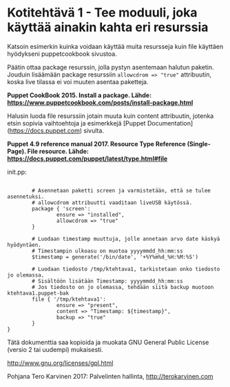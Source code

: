 # Kotitehtävä 1 - Tee moduuli, joka käyttää ainakin kahta eri resurssia

Katsoin esimerkin kuinka voidaan käyttää muita resursseja kuin file käyttäen hyödykseni puppetcookbook sivustoa.

Päätin ottaa package resurssin, jolla pystyn asentemaan halutun paketin.
Jouduin lisäämään package resurssiin `allowcdrom => "true"` attribuutin, koska live tilassa ei voi muuten asentaa paketteja.

**Puppet CookBook 2015. Install a package. Lähde: https://www.puppetcookbook.com/posts/install-package.html**


Halusin luoda file resurssiin jotain muuta kuin content attribuutin, jotenka etsin sopivia vaihtoehtoja
ja esimerkkejä [Puppet Documentation] (https://docs.puppet.com) sivulta.

**Puppet 4.9 reference manual 2017. Resource Type Reference (Single-Page). File resource. Lähde: https://docs.puppet.com/puppet/latest/type.html#file**


init.pp:

```class ktehtava1 {

        # Asennetaan paketti screen ja varmistetään, että se tulee asennetuksi.
        # allowcdrom attribuutti vaaditaan liveUSB käytössä.
        package { 'screen':
                ensure => "installed",
                allowcdrom => "true"
        }

        # Luodaan timestamp muuttuja, jolle annetaan arvo date käskyä hyödyntäen.
        # Timestampin ulkoasu on muotoa yyyymmdd_hh:mm:ss
        $timestamp = generate('/bin/date', '+%Y%m%d_%H:%M:%S')

        # Luodaan tiedosto /tmp/ktehtava1, tarkistetaan onko tiedosto jo olemassa.                
        # Sisältöön lisätään Timestamp: yyyymmdd_hh:mm:ss
        # Jos tiedosto on jo olemassa, tehdään siitä backup muotoon ktehtava1.puppet-bak
        file { '/tmp/ktehtava1':
                ensure => "present",
                content => "Timestamp: ${timestamp}",
                backup => "true"
        }
}
```

Tätä dokumenttia saa kopioida ja muokata GNU General Public License (versio 2 tai uudempi) mukaisesti. 

http://www.gnu.org/licenses/gpl.html

Pohjana Tero Karvinen 2017: Palvelinten hallinta, http://terokarvinen.com
